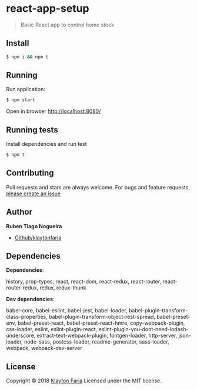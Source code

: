 # react-app-setup

> Basic React app to control home stock

## Install

```sh
$ npm i && npm t
```

## Running

Run application:

```sh
$ npm start
```

Open in browser [http://localhost:8080/](http://localhost:8080/)

## Running tests

Install dependencies and run test

```sh
$ npm t
```

## Contributing

Pull requests and stars are always welcome. For bugs and feature requests, [please create an issue](https://github.com/klaytonfaria/react-app-setup/issues)

## Author

**Ruben Tiago Nogueira**

* [Github/klaytonfaria](https://github.com/rietveldPT)

## Dependencies

**Dependencies**:

history, prop-types, react, react-dom, react-redux, react-router, react-router-redux, redux, redux-thunk

**Dev dependencies**:

babel-core,
babel-eslint,
babel-jest,
babel-loader,
babel-plugin-transform-class-properties,
babel-plugin-transform-object-rest-spread,
babel-preset-env,
babel-preset-react,
babel-preset-react-hmre,
copy-webpack-plugin,
css-loader,
eslint,
eslint-plugin-react,
eslint-plugin-you-dont-need-lodash-underscore,
extract-text-webpack-plugin,
fontgen-loader,
http-server,
json-loader,
node-sass,
postcss-loader,
readme-generator,
sass-loader,
webpack,
webpack-dev-server

## License

Copyright © 2018 [Klayton Faria](https://github.com/klaytonfaria)
Licensed under the MIT license.
